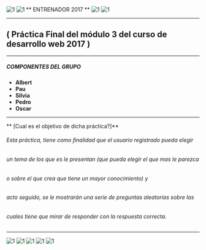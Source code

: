  ![1](https://hugolafuente.es/wp-content/uploads/2016/01/yoga-1.png)
 ![1](https://hugolafuente.es/wp-content/uploads/2016/01/estiramientos-1.png)
 ** ENTRENADOR 2017 ** 
 ![1](https://hugolafuente.es/wp-content/uploads/2016/01/estiramientos-1.png)
 ![1](https://hugolafuente.es/wp-content/uploads/2016/01/yoga-1.png)
 ___
##  ( Práctica Final del módulo 3 del curso de desarrollo web 2017 ) ##
___
 ##### COMPONENTES DEL GRUPO
- **Albert**
- **Pau**
- **Silvia**
- **Pedro**
- **Oscar**
___
** [Cual es el objetivo de dicha práctica?]**
###### Esta práctica, tiene como finalidad que el usuario registrado pueda elegir
###### un tema de los que es le presentan (que pueda elegir el que mas le parezca
###### o sobre el que crea que tiene un mayor conocimiento) y
###### acto seguido, se le mostrarán una serie de preguntas aleatorias sobre las
###### cuales tiene que mirar de responder con la respuesta correcta.
___
![1](https://image.freepik.com/iconos-gratis/sombrero-de-posgrado_318-75247.jpg)
![1](https://image.freepik.com/iconos-gratis/sombrero-de-posgrado_318-75247.jpg)
![1](https://image.freepik.com/iconos-gratis/sombrero-de-posgrado_318-75247.jpg)
![1](https://image.freepik.com/iconos-gratis/sombrero-de-posgrado_318-75247.jpg)
![1](https://image.freepik.com/iconos-gratis/sombrero-de-posgrado_318-75247.jpg)
